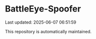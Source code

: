 # BattleEye-Spoofer

Last updated: 2025-06-07 06:51:59

This repository is automatically maintained.
